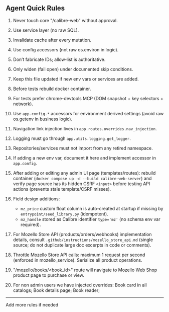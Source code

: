 
## Agent Quick Rules

1. Never touch core "/calibre-web" without approval.
2. Use service layer (no raw SQL). 
3. Invalidate cache after every mutation.
4. Use config accessors (not raw os.environ in logic).
5. Don’t fabricate IDs; allow‑list is authoritative.
6. Only widen (fail open) under documented skip conditions.
7. Keep this file updated if new env vars or services are added.
8. Before tests rebuild docker container.
9. For tests prefer chrome-devtools MCP (DOM snapshot + key selectors + network).

10. Use `app.config.*` accessors for environment derived settings (avoid raw os.getenv in business logic).
11. Navigation link injection lives in `app.routes.overrides.nav_injection`.
12. Logging must go through `app.utils.logging.get_logger`.
13. Repositories/services must not import from any retired namespace.
14. If adding a new env var, document it here and implement accessor in `app.config`.

15. After adding or editing any admin UI page (templates/routes): rebuild container (`docker compose up -d --build calibre-web-server`) and verify page source has its hidden CSRF `<input>` before testing API actions (prevents stale template/CSRF misses).

16. Field design additions:
	- `mz_price` custom float column is auto-created at startup if missing by `entrypoint/seed_library.py` (idempotent).
	- `mz_handle` stored as Calibre identifier `type='mz'` (no schema env var required).

17. For Mozello Store API (products/orders/webhooks) implementation details, consult `.github/instructions/mozello_store_api.md` (single source; do not duplicate large doc excerpts in code or comments).

18. Throttle Mozello Store API calls: maximum 1 request per second (enforced in mozello_service). Serialize all product operations.

19. "/mozello/books/<book_id>" route will navigate to Mozello Web Shop product page to purchase or view.
20. For non admin users we have injected overrides: Book card in all catalogs; Book details page; Book reader;
---
Add more rules if needed
